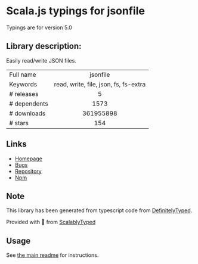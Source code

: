 
# Scala.js typings for jsonfile

Typings are for version 5.0

## Library description:
Easily read/write JSON files.

|                    |                 |
| ------------------ | :-------------: |
| Full name          | jsonfile |
| Keywords           | read, write, file, json, fs, fs-extra |
| # releases         | 5 |
| # dependents       | 1573 |
| # downloads        | 361955898 |
| # stars            | 154 |

## Links
- [Homepage](https://github.com/jprichardson/node-jsonfile#readme)
- [Bugs](https://github.com/jprichardson/node-jsonfile/issues)
- [Repository](https://github.com/jprichardson/node-jsonfile)
- [Npm](https://www.npmjs.com/package/jsonfile)
    


## Note
This library has been generated from typescript code from [DefinitelyTyped](https://definitelytyped.org).

Provided with :purple_heart: from [ScalablyTyped](https://github.com/oyvindberg/ScalablyTyped)

## Usage
See [the main readme](../../readme.md) for instructions.


